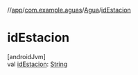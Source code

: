 //[app](../../../index.md)/[com.example.aguas](../index.md)/[Agua](index.md)/[idEstacion](id-estacion.md)

# idEstacion

[androidJvm]\
val [idEstacion](id-estacion.md): [String](https://kotlinlang.org/api/latest/jvm/stdlib/kotlin/-string/index.html)
